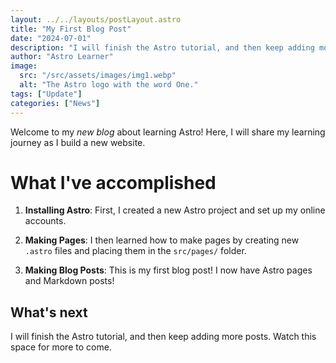 ```yaml
---
layout: ../../layouts/postLayout.astro
title: "My First Blog Post"
date: "2024-07-01"
description: "I will finish the Astro tutorial, and then keep adding more posts. Watch this space for more to come"
author: "Astro Learner"
image:
  src: "/src/assets/images/img1.webp"
  alt: "The Astro logo with the word One."
tags: ["Update"]
categories: ["News"]
---
```




Welcome to my _new blog_ about learning Astro! Here, I will share my learning journey as I build a new website.

# **What I've accomplished**

1. **Installing Astro**: First, I created a new Astro project and set up my online accounts.

2. **Making Pages**: I then learned how to make pages by creating new `.astro` files and placing them in the `src/pages/` folder.

3. **Making Blog Posts**: This is my first blog post! I now have Astro pages and Markdown posts!

## What's next

I will finish the Astro tutorial, and then keep adding more posts. Watch this space for more to come.
